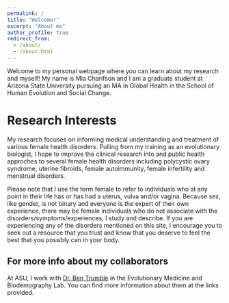 ```yaml
---
permalink: /
title: "Welcome!"
excerpt: "About me"
author_profile: true
redirect_from: 
  - /about/
  - /about.html
---
```


Welcome to my personal webpage where you can learn about my research and myself! My name is Mia Charifson and I am a graduate student at Arizona State University pursuing an MA in Global Health in the School of Human Evolution and Social Change.

Research Interests
======

My research focuses on informing medical understanding and treatment of various female health disorders. Pulling from my training as an evolutionary biologist, I hope to improve the clinical research into and public health approches to several female health disorders including polycystic ovary syndrome, uterine fibroids, female autoimmunity, female infertility and menstrual disorders.

Please note that I use the term female to refer to individuals who at any point in their life has or has had a uterus, vulva and/or vagina. Because sex, like gender, is not binary and everyone is the expert of their own experience, there may be female individuals who do not associate with the disorders/symptoms/experiences, I study and describe. If you are experiencing any of the disorders mentioned on this site, I encourage you to seek out a resource that you trust and know that you deserve to feel the best that you possibly can in your body.

For more info about my collaborators 
------
At ASU, I work with [Dr. Ben Trumble](www.trumblelab.org) in the Evolutionary Medicine and Biodemography Lab. You can find more information about them at the links provided.
